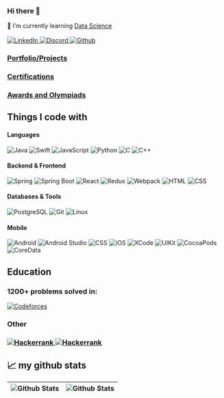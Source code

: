 ### Hi there 👋
<!--
**khusrav2000/khusrav2000** is a ✨ _special_ ✨ repository because its `README.md` (this file) appears on your GitHub profile.

Here are some ideas to get you started:

- 🔭 I’m currently working on ...
- 🌱 I’m currently learning ...
- 👯 I’m looking to collaborate on ...
- 🤔 I’m looking for help with ...
- 💬 Ask me about ...
- 📫 How to reach me: ...
- 😄 Pronouns: ...
- ⚡ Fun fact: ...
-->
🌱 I’m currently learning [Data Science](https://github.com/khusrav2000/data-science-learn-projects)
<br><br>
<a href="https://www.linkedin.com/in/khusrav-ashurzoda-688247159/">
  <img alt="LinkedIn" src="https://img.shields.io/badge/linkedin-%230077B5.svg?&style=for-the-badge&logo=linkedin&logoColor=white" />
</a>
<a href="https://discord.com/users/1036996784758726716">
  <img alt="Discord" src="https://img.shields.io/static/v1?style=for-the-badge&message=Discord&color=5865F2&logo=Discord&logoColor=FFFFFF&label=" />
</a>
<a href="https://github.com/khusrav2000">
  <img alt="Github" src="https://img.shields.io/badge/GitHub-100000?style=for-the-badge&logo=github&logoColor=white" />
</a>

### [Portfolio/Projects](https://github.com/khusrav2000/khusrav2000/blob/main/projects/README.md)
### [Certifications](https://github.com/khusrav2000/khusrav2000/tree/main/certifications)
### [Awards and Olympiads](https://github.com/khusrav2000)

<h2>Things I code with</h2>

<h4>Languages</h4>
    <p>
        <img alt="Java" src="https://img.shields.io/badge/Java-ED8B00?style=for-the-badge&logo=openjdk&logoColor=white" />
        <img alt="Swift" src="https://img.shields.io/badge/Swift-FA7343?style=for-the-badge&logo=swift&logoColor=white" />
        <img alt="JavaScript" src="https://img.shields.io/badge/JavaScript-F7DF1E?style=for-the-badge&logo=JavaScript&logoColor=white" />
        <img alt="Python" src="https://img.shields.io/badge/Python-14354C?style=for-the-badge&logo=python&logoColor=white" />
        <img alt="C" src="https://img.shields.io/badge/C-00599C?style=for-the-badge&logo=c&logoColor=white" />
        <img alt="C++" src="https://img.shields.io/badge/C%2B%2B-00599C?style=for-the-badge&logo=c%2B%2B&logoColor=white" />
     </p>
     
      
<h4>Backend & Frontend</h4>
 <p>
    <img alt="Spring" src="https://img.shields.io/static/v1?style=for-the-badge&message=Spring&color=6DB33F&logo=Spring&logoColor=FFFFFF&label=" />
    <img alt="Spring Boot" src="https://img.shields.io/static/v1?style=for-the-badge&message=Spring+Boot&color=6DB33F&logo=Spring+Boot&logoColor=FFFFFF&label=" />
    <img alt="React" src="https://img.shields.io/badge/React-20232A?style=for-the-badge&logo=react&logoColor=61DAFB" />
    <img alt="Redux" src="https://img.shields.io/badge/Redux-593D88?style=for-the-badge&logo=redux&logoColor=white" />
    <img alt="Webpack" src="https://img.shields.io/badge/Webpack-007ACC?style=for-the-badge&logo=webpack&logoColor=white" />
    <img alt="HTML" src="https://img.shields.io/badge/HTML-239120?style=for-the-badge&logo=html5&logoColor=white" />
    <img alt="CSS" src="https://img.shields.io/badge/CSS-239120?&style=for-the-badge&logo=css3&logoColor=white" />
 </p>
  
<h4>Databases & Tools</h4>
<p>
    <img alt="PostgreSQL" src="https://img.shields.io/badge/PostgreSQL-316192?style=for-the-badge&logo=postgresql&logoColor=white" />
    <img alt="Git" src="https://img.shields.io/badge/GIT-E44C30?style=for-the-badge&logo=git&logoColor=white" />
    <img alt="Linux" src="https://img.shields.io/static/v1?style=for-the-badge&message=Linux&color=222222&logo=Linux&logoColor=FCC624&label=" />
</p>
    
<h4>Mobile</h4>
<p>
    <img alt="Android" src="https://img.shields.io/badge/Android-3DDC84?style=for-the-badge&logo=android&logoColor=white" />
    <img alt="Android Studio" src="https://img.shields.io/static/v1?style=for-the-badge&message=Android+Studio&color=222222&logo=Android+Studio&logoColor=3DDC84&label=" />
    <img alt="CSS" src="https://img.shields.io/badge/Retrofit-239120?&style=for-the-badge&logo=retrofit&logoColor=white" />
    <img alt="iOS" src="https://img.shields.io/static/v1?style=for-the-badge&message=iOS&color=000000&logo=iOS&logoColor=FFFFFF&label=" />
    <img alt="XCode" src="https://img.shields.io/badge/Xcode-007ACC?style=for-the-badge&logo=Xcode&logoColor=white" />
    <img alt="UIKit" src="https://img.shields.io/static/v1?style=for-the-badge&message=UIkit&color=2396F3&logo=UIkit&logoColor=FFFFFF&label=" />
    <img alt="CocoaPods" src="https://img.shields.io/static/v1?style=for-the-badge&message=CocoaPods&color=EE3322&logo=CocoaPods&logoColor=FFFFFF&label=" />
    <img alt="CoreData" src="https://img.shields.io/badge/CoreData-007ACC?style=for-the-badge&logo=CoreData&logoColor=white" />

</p>


 
<!--
<h2>Contact</h2>
<a href="https://t.me/khusravash">
  <img alt="Telegram" src="https://img.shields.io/badge/Telegram-2CA5E0?style=for-the-badge&logo=telegram&logoColor=white" />
</a>
-->





<h2>Education</h2>
<h3>1200+ problems solved in:</h3>
<a href="https://codeforces.com/profile/KHUSRAV">
  <img alt="Codeforces" src="https://img.shields.io/badge/Codeforces-445f9d?style=for-the-badge&logo=Codeforces&logoColor=white" />
</a>
<h3>Other<h3>
<a href="https://www.kaggle.com/khusrav2000">
  <img alt="Hackerrank" src="https://img.shields.io/static/v1?style=for-the-badge&message=Kaggle&color=222222&logo=Kaggle&logoColor=20BEFF&label=" />
</a>
<a href="https://www.hackerrank.com/khusrav2000">
  <img alt="Hackerrank" src="https://img.shields.io/badge/-Hackerrank-2EC866?style=for-the-badge&logo=HackerRank&logoColor=white" />
</a>

<br>
<h2>📈 my github stats</h2>

| ![Github Stats](https://github-readme-stats.vercel.app/api?username=khusrav2000&show_icons=true&theme=gotham&hide_border=true") | ![Github Stats](https://github-readme-stats.vercel.app/api/top-langs/?username=khusrav2000&langs_count=10&layout=compact&hide_border=true&exclude_repo=UchprocCanvas-lms,UchprocCanvas-IOS,canvas-ios,rtsu-lms-web-uchproc&hide=jupyter%20notebook) | 
| ------------- | ------------- |
